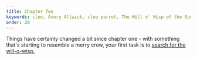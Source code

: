 ```yaml
---
title: Chapter Two
keywords: cleo, Avery Allwick, cleo parrot, The Will o' Wisp of the Sunken Gallery
order: 20
---
```


Things have certainly changed a bit since chapter one - with something that's starting to resemble a merry crew, your first task is to [search for the will-o-wisp.](willowisp.md)

